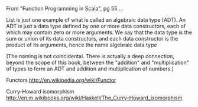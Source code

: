 From "Function Programming in Scala", pg 55 ...

List is just one example of what is called an algebraic data type (ADT). An ADT is just a data type defined by one or more data constructors, each of which may contain zero or more arguments. We say that the data type is the sum or union of its data constructors, and each data constructor is the product of its arguments, hence the name algebraic data type

(The naming is not coincidental. There is actually a deep connection, beyond the scope of this book, between the "addition" and "multiplication" of types to form an ADT and addition and multiplication of numbers.)


Functors
http://en.wikipedia.org/wiki/Functor


Curry-Howard isomorphism
http://en.m.wikibooks.org/wiki/Haskell/The_Curry-Howard_isomorphism
